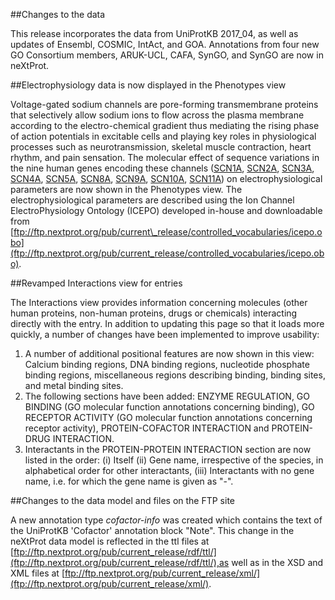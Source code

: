 ##Changes to the data

This release incorporates the data from UniProtKB 2017_04, as well as updates of Ensembl, COSMIC, IntAct, and GOA. Annotations from four new GO Consortium members, ARUK-UCL, CAFA, SynGO, and SynGO are now in neXtProt.

##Electrophysiology data is now displayed in the Phenotypes view

Voltage-gated sodium channels are pore-forming transmembrane proteins that selectively allow sodium ions to flow across the plasma membrane according to the electro-chemical gradient thus mediating the rising phase of action potentials in excitable cells and playing key roles in physiological processes such as neurotransmission, skeletal muscle contraction, heart rhythm, and pain sensation. The molecular effect of sequence variations in the nine human genes encoding these channels ([SCN1A](/entry/NX_P35498/phenotypes), [SCN2A](/entry/NX_Q99250/phenotypes), [SCN3A](/entry/NX_Q9NY46/phenotypes), [SCN4A](/entry/NX_P35499/phenotypes), [SCN5A](/entry/NX_Q14524/phenotypes), [SCN8A](/entry/NX_Q9UQD0/phenotypes), [SCN9A](/entry/NX_Q15858/phenotypes), [SCN10A](/entry/NX_Q9Y5Y9/phenotypes), [SCN11A](/entry/NX_Q9UI33/phenotypes)) on electrophysiological parameters are now shown in the Phenotypes view. The electrophysiological parameters are described using the Ion Channel ElectroPhysiology Ontology (ICEPO) developed in-house and downloadable from [ftp://ftp.nextprot.org/pub/current\_release/controlled_vocabularies/icepo.obo](ftp://ftp.nextprot.org/pub/current_release/controlled_vocabularies/icepo.obo).

##Revamped Interactions view for entries

The Interactions view provides information concerning molecules (other human proteins, non-human proteins, drugs or chemicals) interacting directly with the entry. In addition to updating this page so that it loads more quickly, a number of changes have been implemented to improve usability:
1.	A number of additional positional features are now shown in this view: Calcium binding regions, DNA binding regions, nucleotide phosphate binding regions, miscellaneous regions describing binding, binding sites, and metal binding sites.
2.	The following sections have been added: ENZYME REGULATION, GO BINDING (GO molecular function annotations concerning binding), GO RECEPTOR ACTIVITY (GO molecular function annotations concerning receptor activity), PROTEIN-COFACTOR INTERACTION and PROTEIN-DRUG INTERACTION.
3.	Interactants in the PROTEIN-PROTEIN INTERACTION section are now listed in the order: (i) Itself (ii) Gene name, irrespective of the species, in alphabetical order for other interactants, (iii) Interactants with no gene name, i.e. for which the gene name is given as &#34;-&#34;.

##Changes to the data model and files on the FTP site

A new annotation type _cofactor-info_ was created which contains the text of the UniProtKB &#39;Cofactor&#39; annotation block &#34;Note&#34;. This change in the neXtProt data model is reflected in the ttl files at [ftp://ftp.nextprot.org/pub/current_release/rdf/ttl/](ftp://ftp.nextprot.org/pub/current_release/rdf/ttl/),as well as in the XSD and XML files at [ftp://ftp.nextprot.org/pub/current_release/xml/](ftp://ftp.nextprot.org/pub/current_release/xml/).
